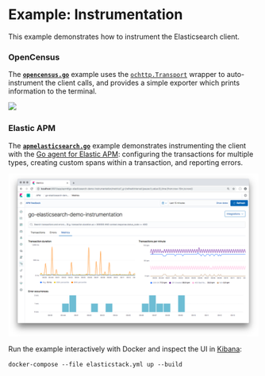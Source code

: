 # Example: Instrumentation

This example demonstrates how to instrument the Elasticsearch client.

### OpenCensus

The [**`opencensus.go`**](./opencensus.go) example uses the [`ochttp.Transport`](https://godoc.org/go.opencensus.io/plugin/ochttp#example-Transport) wrapper to auto-instrument the client calls, and provides a simple exporter which prints information to the terminal.

<a href="https://asciinema.org/a/KhyP3GuuHPJAZQAmrgmdwS7uf" target="_blank"><img src="https://asciinema.org/a/KhyP3GuuHPJAZQAmrgmdwS7uf.svg" width="750" /></a>

### Elastic APM

The [**`apmelasticsearch.go`**](./apmelasticsearch.go) example demonstrates instrumenting the client with the [Go agent for Elastic APM](https://github.com/elastic/apm-agent-go): configuring the transactions for multiple types, creating custom spans within a transaction, and reporting errors.

![Screenshot](screenshot.png)

Run the example interactively with Docker and inspect the UI in <a href="http://localhost:5601/app/apm#/go-elasticsearch-demo-instrumentation/transactions?_g=(time:(from:now-15m,to:now))">Kibana</a>:

    docker-compose --file elasticstack.yml up --build
